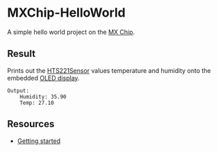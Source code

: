 # MXChip-HelloWorld

A simple hello world project on the [MX Chip](http://mxchip.com/az3166).



## Result

Prints out the [HTS221Sensor](https://microsoft.github.io/azure-iot-developer-kit/docs/apis/hts221/) values temperature and humidity onto the embedded [OLED display](https://microsoft.github.io/azure-iot-developer-kit/docs/apis/display/).

    Output:
        Humidity: 35.90
        Temp: 27.10

## Resources

- [Getting started](https://microsoft.github.io/azure-iot-developer-kit/docs/get-started/)